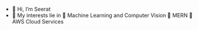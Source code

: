 - 👋 Hi, I’m Seerat
- 👀 My interests lie in
  🌱 Machine Learning and Computer Vision
  🌱 MERN
  🌱 AWS Cloud Services


<!---
seeratfatima19/seeratfatima19 is a ✨ special ✨ repository because its `README.md` (this file) appears on your GitHub profile.
You can click the Preview link to take a look at your changes.
--->
